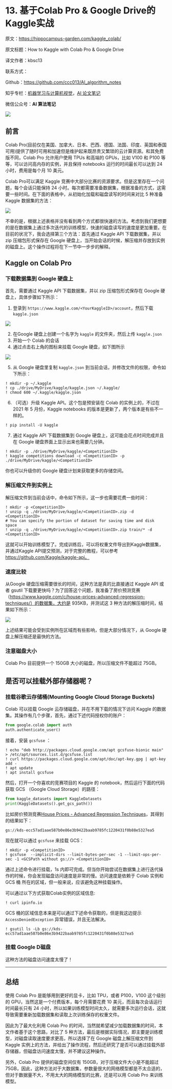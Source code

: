 # 13. 基于Colab Pro & Google Drive的Kaggle实战

原文：https://hippocampus-garden.com/kaggle_colab/

原文标题：How to Kaggle with Colab Pro & Google Drive

译文作者：kbsc13

联系方式：

Github：https://github.com/ccc013/AI_algorithm_notes

知乎专栏：[机器学习与计算机视觉](https://www.zhihu.com/column/c_1060581544644718592)，[AI 论文笔记](https://www.zhihu.com/column/c_1364201355796656128)

微信公众号：**AI 算法笔记**

![](https://img-blog.csdnimg.cn/20210620155918137.jpeg#pic_center)



## 前言

Colab Pro(目前仅在美国、加拿大、日本、巴西、德国、法国、印度、英国和泰国可用)提供了随时可用和加速但是维护起来既昂贵又繁琐的云计算资源。和其免费版不同，Colab Pro 允许用户使用 TPUs 和高端的 GPUs，比如 V100 和 P100 等等，可以访问高内存的实例，并且保持 notebooks 运行的时间最长可以达到 24 小时，费用是每个月 10 美元。

Colab Pro可以满足 Kaggle 竞赛中大部分比赛的资源要求。但是这里存在一个问题，每个会话只能保持 24 小时。每次都需要准备数据集，根据准备的方式，这需要一些时间。在下面的表格中，从初始化加载和磁盘读写的时间来对比 5 种准备 Kaggle 数据集的方法：

![](https://gitee.com/lcai013/image_cdn/raw/master/notes_images/colab_pro_google_drive_1.png)

不幸的是，根据上述表格并没有看到两个方式都很快速的方法。考虑到我们更想要的是在数据集上通过多次迭代的训练模型，快速的磁盘读写的速度是更加重要。在目前的状况下，我会选择第三个方法：首先通过 Kaggle API 下载数据集，并以 zip 压缩包形式保存在 Google 硬盘上，当开始会话的时候，解压缩并存放到实例的磁盘上。这个操作过程将在下一节中一步步的解释。

## Kaggle on Colab Pro

### 下载数据集到 Google 硬盘上

首先，需要通过 Kaggle API 下载数据集，并以 zip 压缩包形式保存在 Google 硬盘上，具体步骤如下所示：

1. 登录到 `https://www.kaggle.com/<YourKaggleID>/account`，然后下载 `kaggle.json`

![](https://gitee.com/lcai013/image_cdn/raw/master/notes_images/colab_pro_google_drive_2.png)

2. 在Google 硬盘上创建一个名字为 `kaggle` 的文件夹，然后上传 `kaggle.json` 
3. 开始一个 Colab 的会话
4. 通过点击右上角的图标来挂载 Google 硬盘，如下图所示

![](https://gitee.com/lcai013/image_cdn/raw/master/notes_images/colab_pro_google_drive_3.png)

5. 从 Google 硬盘里复制 `kaggle.json` 到当前会话，并修改文件的权限，命令如下所示：

```
! mkdir -p ~/.kaggle
! cp ./drive/MyDrive/kaggle/kaggle.json ~/.kaggle/
! chmod 600 ~/.kaggle/kaggle.json
```

6. （可选）升级 Kaggle API。这个包是预安装在 Colab 的实例上的，不过在 2021 年 5 月份，Kaggle notebooks 的版本是更新了，两个版本是有些不一样的。

```
! pip install -U kaggle
```

7. 通过 Kaggle API 下载数据集到 Google 硬盘上，这可能会花点时间完成并且在 Google 硬盘界面上显示出来也需要几分钟。

```
! mkdir -p ./drive/MyDrive/kaggle/<CompetitionID>
! kaggle competitions download -c <CompetitionID> -p ./drive/MyDrive/kaggle/<CompetitionID>
```

你也可以升级你的 Google 硬盘计划来获取更多的存储空间。

### 解压缩文件到实例上

解压缩文件到当前会话中，命令如下所示，这一步也需要花费一些时间：

```
! mkdir -p <CompetitionID>
! unzip -q ./drive/MyDrive/kaggle/<CompetitionID>.zip -d <CompetitionID>
# You can specify the portion of dataset for saving time and disk space
! unzip -q ./drive/MyDrive/kaggle/<CompetitionID>.zip train/* -d <CompetitionID>
```

这就可以开始训练模型了。完成训练后，可以将权重文件导出到Kaggle数据集，并通过Kaggle API提交预测，对于完整的教程，可以参考 https://github.com/Kaggle/kaggle-api。



### 速度比较

从Google 硬盘压缩需要很长的时间，这种方法是真的比直接通过 Kaggle API 或者 gsutil 下载要更快吗？为了回答这个问题，我准备了房价预测竞赛（https://www.kaggle.com/c/house-prices-advanced-regression-techniques/）的数据集，大约是 935KB，并测试这 3 种方法的解压缩时间，结果如下所示：

![](https://gitee.com/lcai013/image_cdn/raw/master/notes_images/colab_pro_google_drive_4.png)

上述结果可能会受到实例所在区域而有些影响，但是大部分情况下，从 Google 硬盘上解压缩还是最快的方法。



### 注意磁盘大小

Colab Pro 目前提供一个 150GB 大小的磁盘，所以压缩文件不能超过 75GB。



## 是否可以挂载外部存储器呢？

### 挂载谷歌云存储桶(Mounting Google Cloud Storage Buckets)

Colab 可以挂载 Google 云存储磁盘，并在不用下载的情况下访问 Kaggle 的数据集。其操作有几个步骤，首先，通过下述代码授权你的账户：

```python
from google.colab import auth
auth.authenticate_user()
```

接着，安装 `gcsfuse` ：

```
! echo "deb http://packages.cloud.google.com/apt gcsfuse-bionic main" > /etc/apt/sources.list.d/gcsfuse.list
! curl https://packages.cloud.google.com/apt/doc/apt-key.gpg | apt-key add -
! apt update
! apt install gcsfuse
```

然后，打开一个你喜欢的竞赛项目的 Kaggle 的 notebook，然后运行下面的代码获取 GCS （Google Cloud Storage）的路径：

```python
from kaggle_datasets import KaggleDatasets
print(KaggleDatasets().get_gcs_path())
```

比如房价预测竞赛[House Prices - Advanced Regression Techniques](https://www.kaggle.com/c/house-prices-advanced-regression-techniques/)，其得到的结果如下：

`gs://kds-ecc57ad1aae587b0e86e3b9422baab9785fc1220431f0b88e5327ea5`

现在就可以通过 `gcsfuse` 来挂载 GCS：

```text
! mkdir -p <CompetitionID>
! gcsfuse  --implicit-dirs --limit-bytes-per-sec -1 --limit-ops-per-sec -1 <GCSPath without gs://> <CompetitionID>
```

通过上述命令进行挂载，1s 内即可完成。但当你开始尝试在数据集上进行迭代操作的时候，你会发现磁盘访问速度是非常的慢。访问速度是依赖于 Colab 实例和 GCS 桶 所在的区域，但一般来说，应该避免这种挂载操作。

可以通过以下方式获取Colab实例的区域信息:

```shell
! curl ipinfo.io
```

GCS 桶的区域信息本来是可以通过下述命令获取的，但是我这边提示 `AccessDeniedException` 异常错误，并且无法解决。

```text
! gsutil ls -Lb gs://kds-ecc57ad1aae587b0e86e3b9422baab9785fc1220431f0b88e5327ea5
```



### 挂载 Google D磁盘

这种方法的磁盘访问速度太慢了！



------

## 总结

使用 Colab Pro 是能够用到更好的显卡，比如 TPU，或者 P100，V100 这个级别的 GPU，当然这是一个付费版本，每个月需要花费 10 美元，而且每次会话运行时间最长只有 24 小时，所以如果训练模型时间太久，就需要多次运行会话，这就导致需要重新加载数据集和读取上次训练保存的权重文件。

因此为了最大化利用 Colab Pro 的时间，当然就希望减少加载数据集的时间，本文作者基于这个思路，对比了 5 种方法，最后是根据实际情况，即主要是训练模型，对磁盘读取速度要求更高，所以选择了在 Google 磁盘上解压缩文件到 Kaggle 实例上的方法，并给出了操作流程，然后还研究了是否可以通过挂载外部存储器，但磁盘访问速度太慢，并不建议这种操作。

另外，Colab Pro 提供的磁盘空间仅有 150GB，对于压缩文件大小是不能超过 75GB，因此，这种方法对于大数据集，参数量很大的网络模型都是不太合适的，但对于数据量不大，不用太大的网络模型的比赛，还是可以用 Colab Pro 来训练模型。